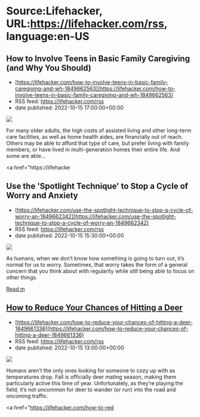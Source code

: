 # Source:Lifehacker, URL:https://lifehacker.com/rss, language:en-US

## How to Involve Teens in Basic Family Caregiving (and Why You Should)
 - [https://lifehacker.com/how-to-involve-teens-in-basic-family-caregiving-and-wh-1849662563](https://lifehacker.com/how-to-involve-teens-in-basic-family-caregiving-and-wh-1849662563)
 - RSS feed: https://lifehacker.com/rss
 - date published: 2022-10-15 17:00:00+00:00

<img src="https://i.kinja-img.com/gawker-media/image/upload/s--YZo5qLgx--/c_fit,fl_progressive,q_80,w_636/787cdd66a344ead0fb0dbeb0569bee02.jpg" /><p>For many older adults, the high costs of assisted living and other long-term care facilities, as well as home health aides, are financially out of reach. Others may be able to afford that type of care, but prefer living with family members, or have lived in multi-generation homes their entire life. And some are able…</p><p><a href="https://lifehacke

## Use the 'Spotlight Technique' to Stop a Cycle of Worry and Anxiety
 - [https://lifehacker.com/use-the-spotlight-technique-to-stop-a-cycle-of-worry-an-1849662342](https://lifehacker.com/use-the-spotlight-technique-to-stop-a-cycle-of-worry-an-1849662342)
 - RSS feed: https://lifehacker.com/rss
 - date published: 2022-10-15 15:30:00+00:00

<img src="https://i.kinja-img.com/gawker-media/image/upload/s--4WNlyK9o--/c_fit,fl_progressive,q_80,w_636/28a2ff2f8e5b2ce98a3568e1ae7333dc.jpg" /><p>As humans, when we don’t know how something is going to turn out, it’s normal for us to worry. Sometimes, that worry takes the form of a general concern that you think about with regularity while still being able to focus on other things.</p><p><a href="https://lifehacker.com/use-the-spotlight-technique-to-stop-a-cycle-of-worry-an-1849662342">Read m

## How to Reduce Your Chances of Hitting a Deer
 - [https://lifehacker.com/how-to-reduce-your-chances-of-hitting-a-deer-1849661336](https://lifehacker.com/how-to-reduce-your-chances-of-hitting-a-deer-1849661336)
 - RSS feed: https://lifehacker.com/rss
 - date published: 2022-10-15 13:00:00+00:00

<img src="https://i.kinja-img.com/gawker-media/image/upload/s--cpK0jp6b--/c_fit,fl_progressive,q_80,w_636/59acaa84d5146fa06dc6d9634417ca71.jpg" /><p>Humans aren’t the only ones looking for someone to cozy up with as temperatures drop. Fall is officially deer mating season, making them particularly active this time of year. Unfortunately, as they’re playing the field, it’s not uncommon for deer to wander (or run) into the road and oncoming traffic.</p><p><a href="https://lifehacker.com/how-to-red

